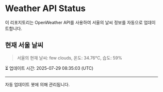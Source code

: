 
# Weather API Status

이 리포지토리는 OpenWeather API를 사용하여 서울의 날씨 정보를 자동으로 업데이트합니다.

## 현재 서울 날씨
> 서울의 현재 날씨: few clouds, 온도: 34.76°C, 습도: 59%

⏳ 업데이트 시간: 2025-07-29 08:35:03 (UTC)

---
자동 업데이트 봇에 의해 관리됩니다.

